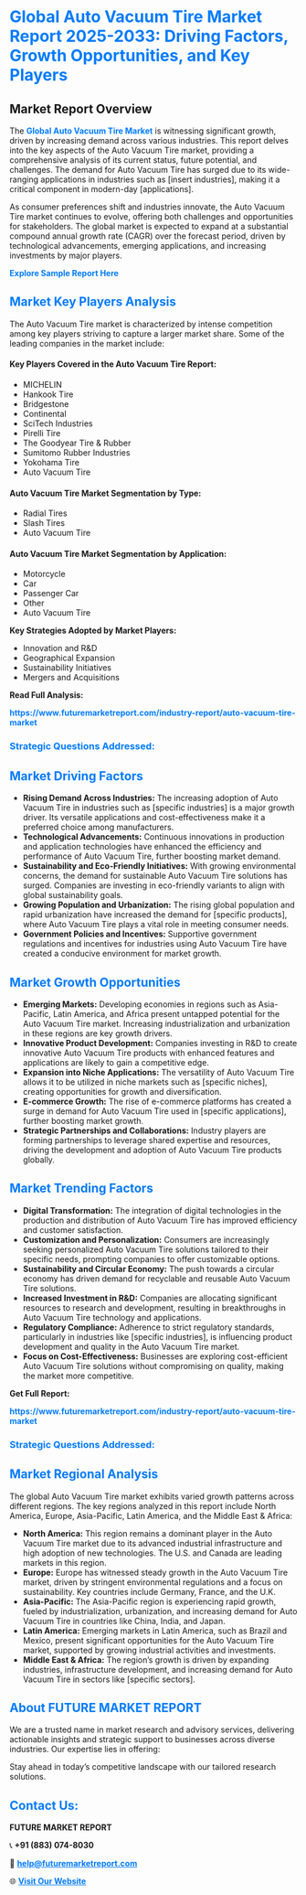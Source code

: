 <h1 style="color: #007BFF;">Global Auto Vacuum Tire Market Report 2025-2033: Driving Factors, Growth Opportunities, and Key Players</h1>

<section id="overview">
<h2>Market Report Overview</h2>
<p>The <a href="https://www.futuremarketreport.com/industry-report/auto-vacuum-tire-market" style="color: #007BFF; text-decoration: none;"><strong>Global Auto Vacuum Tire Market</strong></a> is witnessing significant growth, driven by increasing demand across various industries. This report delves into the key aspects of the Auto Vacuum Tire market, providing a comprehensive analysis of its current status, future potential, and challenges. The demand for Auto Vacuum Tire has surged due to its wide-ranging applications in industries such as [insert industries], making it a critical component in modern-day [applications].</p>
<p>As consumer preferences shift and industries innovate, the Auto Vacuum Tire market continues to evolve, offering both challenges and opportunities for stakeholders. The global market is expected to expand at a substantial compound annual growth rate (CAGR) over the forecast period, driven by technological advancements, emerging applications, and increasing investments by major players.</p>
</section>

<section id="overview">
<p><a href="https://www.futuremarketreport.com/request-sample/reportId=105495" style="color: #007BFF; text-decoration: none;"><strong>Explore Sample Report Here</strong></a></p>
</section>

<section id="key-players">
<h2 style="color: #007BFF;">Market Key Players Analysis</h2>
<p>The Auto Vacuum Tire market is characterized by intense competition among key players striving to capture a larger market share. Some of the leading companies in the market include:</p>
<h4>Key Players Covered in the Auto Vacuum Tire Report:</h4>
<ul><li>MICHELIN</li><li>Hankook Tire</li><li>Bridgestone</li><li>Continental</li><li>SciTech Industries</li><li>Pirelli Tire</li><li>The Goodyear Tire &amp; Rubber</li><li>Sumitomo Rubber Industries</li><li>Yokohama Tire</li><li>Auto Vacuum Tire</li></ul>
<h4>Auto Vacuum Tire Market Segmentation by Type:</h4>
<ul><li>Radial Tires</li><li>Slash Tires</li><li>Auto Vacuum Tire</li></ul>

<h4>Auto Vacuum Tire Market Segmentation by Application:</h4>
<ul><li>Motorcycle</li><li>Car</li><li>Passenger Car</li><li>Other</li><li>Auto Vacuum Tire</li></ul>
<p><strong>Key Strategies Adopted by Market Players:</strong></p>
<ul>
<li>Innovation and R&D</li>
<li>Geographical Expansion</li>
<li>Sustainability Initiatives</li>
<li>Mergers and Acquisitions</li>
</ul>
</section>

<section>
<p><strong>Read Full Analysis: </strong></p><a href="https://www.futuremarketreport.com/industry-report/auto-vacuum-tire-market" style="color: #007BFF; text-decoration: none;"><strong>https://www.futuremarketreport.com/industry-report/auto-vacuum-tire-market</strong></a>
<h3 style="color: #007BFF;">Strategic Questions Addressed:</h3>
</section>

<section id="driving-factors">
<h2 style="color: #007BFF;">Market Driving Factors</h2>
<ul>
<li><strong>Rising Demand Across Industries:</strong> The increasing adoption of Auto Vacuum Tire in industries such as [specific industries] is a major growth driver. Its versatile applications and cost-effectiveness make it a preferred choice among manufacturers.</li>
<li><strong>Technological Advancements:</strong> Continuous innovations in production and application technologies have enhanced the efficiency and performance of Auto Vacuum Tire, further boosting market demand.</li>
<li><strong>Sustainability and Eco-Friendly Initiatives:</strong> With growing environmental concerns, the demand for sustainable Auto Vacuum Tire solutions has surged. Companies are investing in eco-friendly variants to align with global sustainability goals.</li>
<li><strong>Growing Population and Urbanization:</strong> The rising global population and rapid urbanization have increased the demand for [specific products], where Auto Vacuum Tire plays a vital role in meeting consumer needs.</li>
<li><strong>Government Policies and Incentives:</strong> Supportive government regulations and incentives for industries using Auto Vacuum Tire have created a conducive environment for market growth.</li>
</ul>
</section>

<section id="growth-opportunities">
<h2 style="color: #007BFF;">Market Growth Opportunities</h2>
<ul>
<li><strong>Emerging Markets:</strong> Developing economies in regions such as Asia-Pacific, Latin America, and Africa present untapped potential for the Auto Vacuum Tire market. Increasing industrialization and urbanization in these regions are key growth drivers.</li>
<li><strong>Innovative Product Development:</strong> Companies investing in R&D to create innovative Auto Vacuum Tire products with enhanced features and applications are likely to gain a competitive edge.</li>
<li><strong>Expansion into Niche Applications:</strong> The versatility of Auto Vacuum Tire allows it to be utilized in niche markets such as [specific niches], creating opportunities for growth and diversification.</li>
<li><strong>E-commerce Growth:</strong> The rise of e-commerce platforms has created a surge in demand for Auto Vacuum Tire used in [specific applications], further boosting market growth.</li>
<li><strong>Strategic Partnerships and Collaborations:</strong> Industry players are forming partnerships to leverage shared expertise and resources, driving the development and adoption of Auto Vacuum Tire products globally.</li>
</ul>
</section>

<section id="trending-factors">
<h2 style="color: #007BFF;">Market Trending Factors</h2>
<ul>
<li><strong>Digital Transformation:</strong> The integration of digital technologies in the production and distribution of Auto Vacuum Tire has improved efficiency and customer satisfaction.</li>
<li><strong>Customization and Personalization:</strong> Consumers are increasingly seeking personalized Auto Vacuum Tire solutions tailored to their specific needs, prompting companies to offer customizable options.</li>
<li><strong>Sustainability and Circular Economy:</strong> The push towards a circular economy has driven demand for recyclable and reusable Auto Vacuum Tire solutions.</li>
<li><strong>Increased Investment in R&D:</strong> Companies are allocating significant resources to research and development, resulting in breakthroughs in Auto Vacuum Tire technology and applications.</li>
<li><strong>Regulatory Compliance:</strong> Adherence to strict regulatory standards, particularly in industries like [specific industries], is influencing product development and quality in the Auto Vacuum Tire market.</li>
<li><strong>Focus on Cost-Effectiveness:</strong> Businesses are exploring cost-efficient Auto Vacuum Tire solutions without compromising on quality, making the market more competitive.</li>
</ul>
</section>

<section>
<p><strong>Get Full Report: </strong></p><a href="https://www.futuremarketreport.com/industry-report/auto-vacuum-tire-market" style="color: #007BFF; text-decoration: none;"><strong>https://www.futuremarketreport.com/industry-report/auto-vacuum-tire-market</strong></a>
<h3 style="color: #007BFF;">Strategic Questions Addressed:</h3>
</section>


<section id="regional-analysis">
<h2 style="color: #007BFF;">Market Regional Analysis</h2>
<p>The global Auto Vacuum Tire market exhibits varied growth patterns across different regions. The key regions analyzed in this report include North America, Europe, Asia-Pacific, Latin America, and the Middle East & Africa:</p>
<ul>
<li><strong>North America:</strong> This region remains a dominant player in the Auto Vacuum Tire market due to its advanced industrial infrastructure and high adoption of new technologies. The U.S. and Canada are leading markets in this region.</li>
<li><strong>Europe:</strong> Europe has witnessed steady growth in the Auto Vacuum Tire market, driven by stringent environmental regulations and a focus on sustainability. Key countries include Germany, France, and the U.K.</li>
<li><strong>Asia-Pacific:</strong> The Asia-Pacific region is experiencing rapid growth, fueled by industrialization, urbanization, and increasing demand for Auto Vacuum Tire in countries like China, India, and Japan.</li>
<li><strong>Latin America:</strong> Emerging markets in Latin America, such as Brazil and Mexico, present significant opportunities for the Auto Vacuum Tire market, supported by growing industrial activities and investments.</li>
<li><strong>Middle East & Africa:</strong> The region’s growth is driven by expanding industries, infrastructure development, and increasing demand for Auto Vacuum Tire in sectors like [specific sectors].</li>
</ul>
</section>

<footer>
<h2 style="color: #007BFF;">About FUTURE MARKET REPORT</h2>
<p>We are a trusted name in market research and advisory services, delivering actionable insights and strategic support to businesses across diverse industries. Our expertise lies in offering:</p>

<p>Stay ahead in today’s competitive landscape with our tailored research solutions.</p>

<h2 style="color: #007BFF;">Contact Us:</h2>
<p><strong>FUTURE MARKET REPORT</strong></p>
<p>📞 <strong>+91 (883) 074-8030</strong></p>
<p>📧 <strong><a href="mailto:help@futuremarketreport.com" style="color: #007BFF;">help@futuremarketreport.com</a></strong></p>
<p>🌐 <strong><a href="https://www.futuremarketreport.com/" style="color: #007BFF;">Visit Our Website</a></strong></p>
</footer>